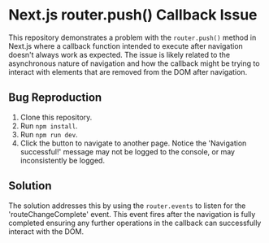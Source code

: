 # Next.js router.push() Callback Issue

This repository demonstrates a problem with the `router.push()` method in Next.js where a callback function intended to execute after navigation doesn't always work as expected.  The issue is likely related to the asynchronous nature of navigation and how the callback might be trying to interact with elements that are removed from the DOM after navigation.

## Bug Reproduction

1. Clone this repository.
2. Run `npm install`.
3. Run `npm run dev`.
4. Click the button to navigate to another page. Notice the 'Navigation successful!' message may not be logged to the console, or may inconsistently be logged. 

## Solution

The solution addresses this by using the `router.events` to listen for the 'routeChangeComplete' event. This event fires after the navigation is fully completed ensuring any further operations in the callback can successfully interact with the DOM.
